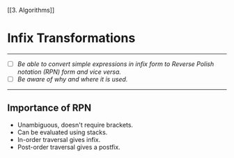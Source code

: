 [[3. Algorithms]]
# Infix Transformations
---
- [ ] *Be able to convert simple expressions in infix form to Reverse Polish notation (RPN) form and vice versa.* 
- [ ] *Be aware of why and where it is used.*
---
## Importance of RPN
- Unambiguous, doesn't require brackets.
- Can be evaluated using stacks.
- In-order traversal gives infix.
- Post-order traversal gives a postfix.